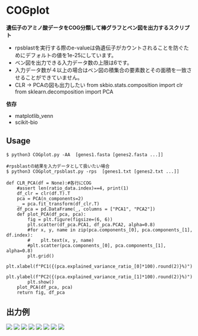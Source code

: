 # COGplot
**遺伝子のアミノ酸データをCOG分類して棒グラフとベン図を出力するスクリプト**
- rpsblastを実行する際のe-valueは偽遺伝子がカウントされることを防ぐためにデフォルトの値を1e-25にしています。
- ベン図を出力できる入力データ数の上限は6です。
- 入力データ数が４以上の場合はベン図の積集合の要素数とその面積を一致させることができていません。
- CLR -> PCAの図も出力したい
from skbio.stats.composition import clr
from sklearn.decomposition import PCA

**依存**
- matplotlib_venn
- scikit-bio
## Usage
```
$ python3 COGplot.py -AA  [genes1.fasta [genes2.fasta ...]]

#rpsblastの結果を入力データとして扱いたい場合
$ python3 COGplot_rpsblast.py -rps  [genes1.txt [genes2.txt ...]]
```

```
def CLR_PCA(df = None):#各行にCOG
    #assert len(ratio_data.index)==4, print(1)
    df_clr = clr(df.T).T
    pca = PCA(n_components=2)
    _ = pca.fit_transform(df_clr.T)
    df_pca = pd.DataFrame(_, columns = ["PCA1", "PCA2"])
    def plot_PCA(df_pca, pca):
        fig = plt.figure(figsize=(6, 6))
        plt.scatter(df_pca.PCA1, df_pca.PCA2, alpha=0.8)
        #for x, y, name in zip(pca.components_[0], pca.components_[1], df.index):
        #    plt.text(x, y, name)
        #plt.scatter(pca.components_[0], pca.components_[1], alpha=0.8)
        plt.grid()
        plt.xlabel(f"PC1({(pca.explained_variance_ratio_[0]*100).round(2)}%)")
        plt.ylabel(f"PC2({(pca.explained_variance_ratio_[1]*100).round(2)}%)")
        plt.show()
    plot_PCA(df_pca, pca)
    return fig, df_pca
```

## 出力例
![](./images/COG_count.png)
![](./images/COG_ratio.png)
![](./images/venn3Diagram.png)
![](./images/COGvenn3Diagrams.png)
![](./images/1.png)
![](./images/2.png)
![](./images/3.png)
![](./images/4.png)
